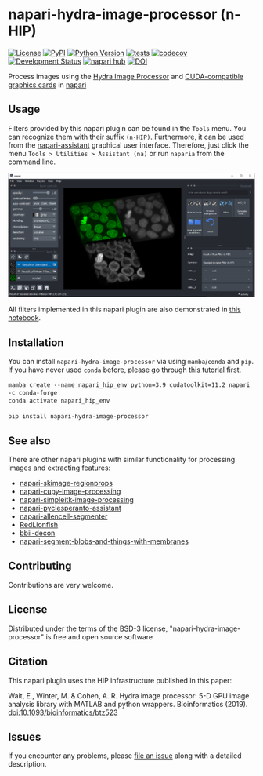 # napari-hydra-image-processor (n-HIP)

[![License](https://img.shields.io/pypi/l/napari-hydra-image-processor.svg?color=green)](https://github.com/haesleinhuepf/napari-hydra-image-processor/raw/main/LICENSE)
[![PyPI](https://img.shields.io/pypi/v/napari-hydra-image-processor.svg?color=green)](https://pypi.org/project/napari-hydra-image-processor)
[![Python Version](https://img.shields.io/pypi/pyversions/napari-hydra-image-processor.svg?color=green)](https://python.org)
[![tests](https://github.com/haesleinhuepf/napari-hydra-image-processor/workflows/tests/badge.svg)](https://github.com/haesleinhuepf/napari-hydra-image-processor/actions)
[![codecov](https://codecov.io/gh/haesleinhuepf/napari-hydra-image-processor/branch/main/graph/badge.svg)](https://codecov.io/gh/haesleinhuepf/napari-hydra-image-processor)
[![Development Status](https://img.shields.io/pypi/status/napari-hydra-image-processor.svg)](https://en.wikipedia.org/wiki/Software_release_life_cycle#Alpha)
[![napari hub](https://img.shields.io/endpoint?url=https://api.napari-hub.org/shields/napari-hydra-image-processor)](https://napari-hub.org/plugins/napari-hydra-image-processor)
[![DOI](https://zenodo.org/badge/432729955.svg)](https://zenodo.org/badge/latestdoi/432729955)

Process images using the [Hydra Image Processor](https://hydraimageprocessor.com/) and [CUDA-compatible graphics cards](https://developer.nvidia.com/cuda-toolkit) in [napari]

## Usage

Filters provided by this napari plugin can be found in the `Tools` menu. 
You can recognize them with their suffix `(n-HIP)`.
Furthermore, it can be used from the [napari-assistant](https://www.napari-hub.org/plugins/napari-assistant) graphical user interface. 
Therefore, just click the menu `Tools > Utilities > Assistant (na)` or run `naparia` from the command line.

![img.png](https://github.com/haesleinhuepf/napari-hydra-image-processor/raw/main/docs/screenshot_with_assistant.png)

All filters implemented in this napari plugin are also demonstrated in [this notebook](https://github.com/haesleinhuepf/napari-hydra-image-processor/blob/main/docs/demo.ipynb).

## Installation

You can install `napari-hydra-image-processor` via using `mamba`/`conda` and `pip`.
If you have never used `conda` before, please go through [this tutorial](https://biapol.github.io/blog/johannes_mueller/anaconda_getting_started/) first.

    mamba create --name napari_hip_env python=3.9 cudatoolkit=11.2 napari -c conda-forge
    conda activate napari_hip_env

    pip install napari-hydra-image-processor

## See also

There are other napari plugins with similar functionality for processing images and extracting features:
* [napari-skimage-regionprops](https://www.napari-hub.org/plugins/napari-skimage-regionprops)
* [napari-cupy-image-processing](https://www.napari-hub.org/plugins/napari-cupy-image-processing)
* [napari-simpleitk-image-processing](https://www.napari-hub.org/plugins/napari-simpleitk-image-processing)
* [napari-pyclesperanto-assistant](https://www.napari-hub.org/plugins/napari-pyclesperanto-assistant)
* [napari-allencell-segmenter](https://napari-hub.org/plugins/napari-allencell-segmenter)
* [RedLionfish](https://www.napari-hub.org/plugins/RedLionfish)
* [bbii-decon](https://www.napari-hub.org/plugins/bbii-decon)  
* [napari-segment-blobs-and-things-with-membranes](https://www.napari-hub.org/plugins/napari-segment-blobs-and-things-with-membranes)

## Contributing

Contributions are very welcome.

## License

Distributed under the terms of the [BSD-3] license,
"napari-hydra-image-processor" is free and open source software

## Citation

This napari plugin uses the HIP infrastructure published in this paper:

Wait, E., Winter, M. & Cohen, A. R.
Hydra image processor: 5-D GPU image analysis library with MATLAB and python wrappers. Bioinformatics (2019).
[doi:10.1093/bioinformatics/btz523](https://doi.org/10.1093/bioinformatics/btz523)

## Issues

If you encounter any problems, please [file an issue] along with a detailed description.

[napari]: https://github.com/napari/napari
[Cookiecutter]: https://github.com/audreyr/cookiecutter
[@napari]: https://github.com/napari
[MIT]: http://opensource.org/licenses/MIT
[BSD-3]: http://opensource.org/licenses/BSD-3-Clause
[GNU GPL v3.0]: http://www.gnu.org/licenses/gpl-3.0.txt
[GNU LGPL v3.0]: http://www.gnu.org/licenses/lgpl-3.0.txt
[Apache Software License 2.0]: http://www.apache.org/licenses/LICENSE-2.0
[Mozilla Public License 2.0]: https://www.mozilla.org/media/MPL/2.0/index.txt
[cookiecutter-napari-plugin]: https://github.com/napari/cookiecutter-napari-plugin

[file an issue]: https://github.com/haesleinhuepf/napari-hydra-image-processor/issues

[napari]: https://github.com/napari/napari
[tox]: https://tox.readthedocs.io/en/latest/
[pip]: https://pypi.org/project/pip/
[PyPI]: https://pypi.org/
